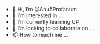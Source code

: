- 👋 Hi, I’m @Anu5Profanum
- 👀 I’m interested in ...
- 🌱 I’m currently learning C#
- 💞️ I’m looking to collaborate on ...
- 📫 How to reach me ...

<!---
Anu5Profanum/Anu5Profanum is a ✨ special ✨ repository because its `README.md` (this file) appears on your GitHub profile.
You can click the Preview link to take a look at your changes.
--->
